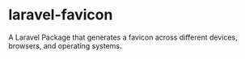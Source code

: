 # laravel-favicon
A Laravel Package that generates a favicon across different devices, browsers, and operating systems. 
